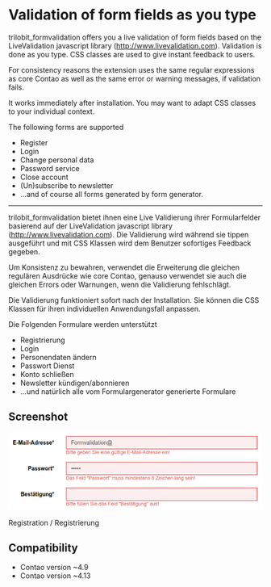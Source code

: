 Validation of form fields as you type
=====================================

trilobit_formvalidation offers you a live validation of form fields based on the LiveValidation javascript library (http://www.livevalidation.com). Validation is done as you type. CSS classes are used to give instant feedback to users.

For consistency reasons the extension uses the same regular expressions as core Contao as well as the same error or warning messages, if validation fails.

It works immediately after installation. You may want to adapt CSS classes to your individual context. 

The following forms are supported

* Register
* Login
* Change personal data
* Password service
* Close account
* (Un)subscribe to newsletter
* ...and of course all forms generated by form generator.

---

trilobit_formvalidation bietet ihnen eine Live Validierung ihrer Formularfelder basierend auf der LiveValidation javascript library (http://www.livevalidation.com). Die Validierung wird während sie tippen ausgeführt und mit CSS Klassen wird dem Benutzer sofortiges Feedback gegeben.

Um Konsistenz zu bewahren, verwendet die Erweiterung die gleichen regulären Ausdrücke wie core Contao, genauso verwendet sie auch die gleichen Errors oder Warnungen, wenn die Validierung fehlschlägt.

Die Validierung funktioniert sofort nach der Installation. Sie können die CSS Klassen für ihren individuellen Anwendungsfall anpassen.

Die Folgenden Formulare werden unterstützt
* Registrierung
* Login
* Personendaten ändern
* Passwort Dienst
* Konto schließen
* Newsletter kündigen/abonnieren
* ...und natürlich alle vom Formulargenerator generierte Formulare


Screenshot
------------

![Registration](docs/images/formvalidation_registration.png?raw=true "trilobitFormvalidationBundle")

Registration / Registrierung


Compatibility
-------------

- Contao version ~4.9
- Contao version ~4.13